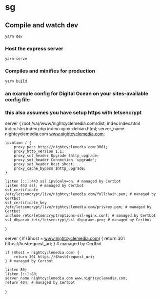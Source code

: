 # sg

## Compile and watch dev
```
yarn dev
```

### Host the express server
```
yarn serve
```

### Compiles and minifies for production
```
yarn build
```

### an example config for Digital Ocean on your sites-available config file
### this also assumes you have setup https with letsencrypt

server {
    root /var/www/nightcyclemedia.com/dist;
    index index.html index.htm index.php index.nginx-debian.html;
    server_name nightcyclemedia.com www.nightcyclemedia.com;
	
    location / {
        proxy_pass http://nightcyclemedia.com:3001;
        proxy_http_version 1.1;
        proxy_set_header Upgrade $http_upgrade;
        proxy_set_header Connection 'upgrade';
        proxy_set_header Host $host;
        proxy_cache_bypass $http_upgrade;
    }

    listen [::]:443 ssl ipv6only=on; # managed by Certbot
    listen 443 ssl; # managed by Certbot
    ssl_certificate /etc/letsencrypt/live/nightcyclemedia.com/fullchain.pem; # managed by Certbot
    ssl_certificate_key /etc/letsencrypt/live/nightcyclemedia.com/privkey.pem; # managed by Certbot
    include /etc/letsencrypt/options-ssl-nginx.conf; # managed by Certbot
    ssl_dhparam /etc/letsencrypt/ssl-dhparams.pem; # managed by Certbot
}

server {
    if ($host = www.nightcyclemedia.com) {
        return 301 https://$host$request_uri;
    } # managed by Certbot


    if ($host = nightcyclemedia.com) {
        return 301 https://$host$request_uri;
    } # managed by Certbot

    listen 80;
    listen [::]:80;
    server_name nightcyclemedia.com www.nightcyclemedia.com;
    return 404; # managed by Certbot
}





